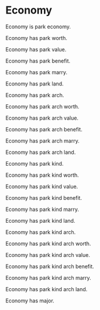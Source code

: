 # Economy

Economy is park economy.

Economy has park worth.

Economy has park value.

Economy has park benefit.

Economy has park marry.

Economy has park land.

Economy has park arch.

Economy has park arch worth.

Economy has park arch value.

Economy has park arch benefit.

Economy has park arch marry.

Economy has park arch land.

Economy has park kind.

Economy has park kind worth.

Economy has park kind value.

Economy has park kind benefit.

Economy has park kind marry.

Economy has park kind land.

Economy has park kind arch.

Economy has park kind arch worth.

Economy has park kind arch value.

Economy has park kind arch benefit.

Economy has park kind arch marry.

Economy has park kind arch land.

Economy has major.